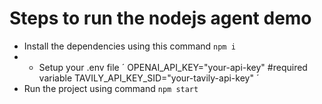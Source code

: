 # Steps to run the nodejs agent demo
- Install the dependencies using this command `npm i`
- - Setup your .env file
  ´
  OPENAI_API_KEY="your-api-key" #required variable
  TAVILY_API_KEY_SID="your-tavily-api-key"
  ´
- Run the project using command `npm start`